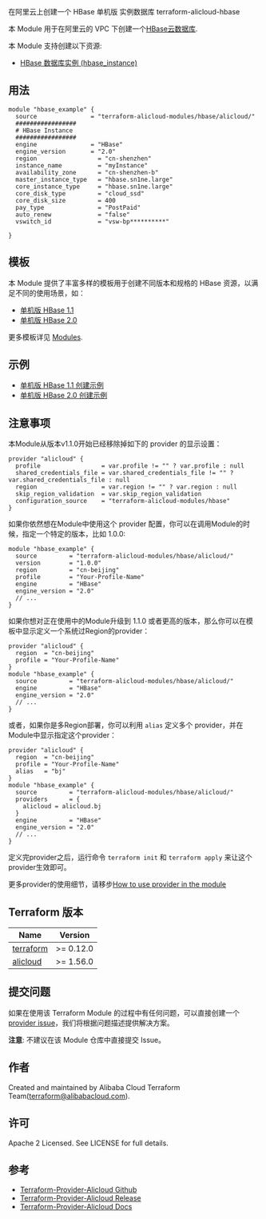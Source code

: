 在阿里云上创建一个 HBase 单机版 实例数据库
terraform-alicloud-hbase


本 Module 用于在阿里云的 VPC 下创建一个[HBase云数据库](https://help.aliyun.com/product/49055.html).

本 Module 支持创建以下资源:

* [HBase 数据库实例 (hbase_instance)](https://registry.terraform.io/providers/aliyun/alicloud/latest/docs/data-sources/hbase_instances)

## 用法

```hcl
module "hbase_example" {
  source               = "terraform-alicloud-modules/hbase/alicloud/"
  #################
  # HBase Instance
  #################
  engine               = "HBase"
  engine_version       = "2.0"
  region                 = "cn-shenzhen"
  instance_name          = "myInstance"
  availability_zone      = "cn-shenzhen-b"
  master_instance_type   = "hbase.sn1ne.large"
  core_instance_type     = "hbase.sn1ne.large"
  core_disk_type         = "cloud_ssd"
  core_disk_size         = 400
  pay_type               = "PostPaid"
  auto_renew             = "false"
  vswitch_id             = "vsw-bp**********"

}
```

## 模板

本 Module 提供了丰富多样的模板用于创建不同版本和规格的 HBase 资源，以满足不同的使用场景，如：

* [单机版 HBase 1.1](https://github.com/terraform-alicloud-modules/terraform-alicloud-hbase/tree/master/modules/hbase-1.1)
* [单机版 HBase 2.0](https://github.com/terraform-alicloud-modules/terraform-alicloud-hbase/tree/master/modules/hbase-2.0)


更多模板详见 [Modules](https://github.com/terraform-alicloud-modules/terraform-alicloud-hbase/tree/master/modules).

## 示例

* [单机版 HBase 1.1 创建示例](https://github.com/terraform-alicloud-modules/terraform-alicloud-hbase/tree/master/examples/hbase-1.1)
* [单机版 HBase 2.0 创建示例](https://github.com/terraform-alicloud-modules/terraform-alicloud-hbase/tree/master/examples/hbase-2.0)

## 注意事项
本Module从版本v1.1.0开始已经移除掉如下的 provider 的显示设置：

```hcl
provider "alicloud" {
  profile                 = var.profile != "" ? var.profile : null
  shared_credentials_file = var.shared_credentials_file != "" ? var.shared_credentials_file : null
  region                  = var.region != "" ? var.region : null
  skip_region_validation  = var.skip_region_validation
  configuration_source    = "terraform-alicloud-modules/hbase"
}
```

如果你依然想在Module中使用这个 provider 配置，你可以在调用Module的时候，指定一个特定的版本，比如 1.0.0:

```hcl
module "hbase_example" {
  source         = "terraform-alicloud-modules/hbase/alicloud/"
  version        = "1.0.0"
  region         = "cn-beijing"
  profile        = "Your-Profile-Name"
  engine         = "HBase"
  engine_version = "2.0"
  // ...
}
```

如果你想对正在使用中的Module升级到 1.1.0 或者更高的版本，那么你可以在模板中显示定义一个系统过Region的provider：
```hcl
provider "alicloud" {
  region  = "cn-beijing"
  profile = "Your-Profile-Name"
}
module "hbase_example" {
  source         = "terraform-alicloud-modules/hbase/alicloud/"
  engine         = "HBase"
  engine_version = "2.0"
  // ...
}
```
或者，如果你是多Region部署，你可以利用 `alias` 定义多个 provider，并在Module中显示指定这个provider：

```hcl
provider "alicloud" {
  region  = "cn-beijing"
  profile = "Your-Profile-Name"
  alias   = "bj"
}
module "hbase_example" {
  source         = "terraform-alicloud-modules/hbase/alicloud/"
  providers      = {
    alicloud = alicloud.bj
  }
  engine         = "HBase"
  engine_version = "2.0"
  // ...
}
```

定义完provider之后，运行命令 `terraform init` 和 `terraform apply` 来让这个provider生效即可。

更多provider的使用细节，请移步[How to use provider in the module](https://www.terraform.io/docs/language/modules/develop/providers.html#passing-providers-explicitly)

## Terraform 版本

| Name | Version |
|------|---------|
| <a name="requirement_terraform"></a> [terraform](#requirement\_terraform) | >= 0.12.0 |
| <a name="requirement_alicloud"></a> [alicloud](#requirement\_alicloud) | >= 1.56.0 |

## 提交问题
如果在使用该 Terraform Module 的过程中有任何问题，可以直接创建一个 [provider issue](https://github.com/aliyun/terraform-provider-alicloud/issues)，我们将根据问题描述提供解决方案。

**注意**: 不建议在该 Module 仓库中直接提交 Issue。

作者
-------
Created and maintained by Alibaba Cloud Terraform Team(terraform@alibabacloud.com).

许可
----
Apache 2 Licensed. See LICENSE for full details.

参考
---------
* [Terraform-Provider-Alicloud Github](https://github.com/terraform-providers/terraform-provider-alicloud)
* [Terraform-Provider-Alicloud Release](https://releases.hashicorp.com/terraform-provider-alicloud/)
* [Terraform-Provider-Alicloud Docs](https://www.terraform.io/docs/providers/alicloud/index.html)


